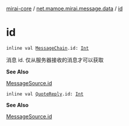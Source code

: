 [mirai-core](../index.md) / [net.mamoe.mirai.message.data](index.md) / [id](./id.md)

# id

`inline val `[`MessageChain`](-message-chain/index.md)`.id: `[`Int`](https://kotlinlang.org/api/latest/jvm/stdlib/kotlin/-int/index.html)

消息 id.
仅从服务器接收的消息才可以获取

**See Also**

[MessageSource.id](-message-source/id.md)

`inline val `[`QuoteReply`](-quote-reply/index.md)`.id: `[`Int`](https://kotlinlang.org/api/latest/jvm/stdlib/kotlin/-int/index.html)

**See Also**

[MessageSource.id](-message-source/id.md)

